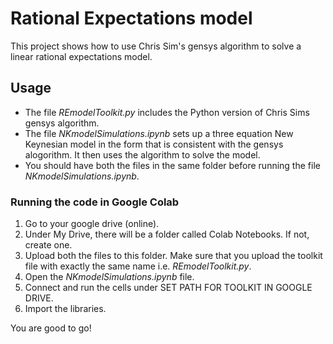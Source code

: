 # Rational Expectations model
This project shows how to use Chris Sim's gensys algorithm to solve a linear rational expectations model. 

## Usage

- The file $\textit{REmodelToolkit.py}$ includes the Python version of Chris Sims gensys algorithm.
- The file $\textit{NKmodelSimulations.ipynb}$ sets up a three equation New Keynesian model in the form that is consistent with the gensys alogorithm. It then uses the algorithm to solve the model.
- You should have both the files in the same folder before running the file $\textit{NKmodelSimulations.ipynb}$.

### Running the code in Google Colab

1. Go to your google drive (online).
2. Under My Drive, there will be a folder called Colab Notebooks. If not, create one.
3. Upload both the files to this folder. Make sure that you upload the toolkit file with exactly the same name i.e. $\textit{REmodelToolkit.py}$.
4. Open the $\textit{NKmodelSimulations.ipynb}$ file.
5. Connect and run the cells under SET PATH FOR TOOLKIT IN GOOGLE DRIVE.
6. Import the libraries.

You are good to go!

